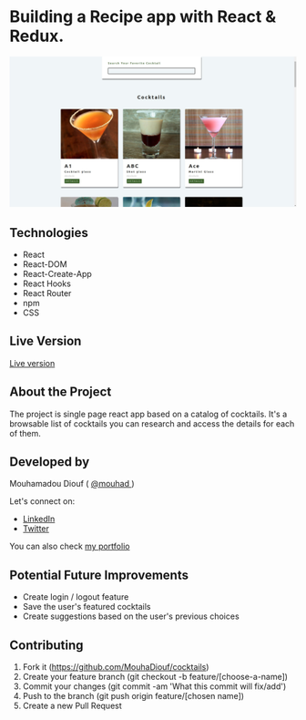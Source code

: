 # Building a Recipe app with React & Redux.
![screenshot](./src/screenshot.jpg)
## Technologies

- React
- React-DOM
- React-Create-App
- React Hooks
- React Router
- npm
- CSS

## Live Version 
<a href="https://mo-cocktails.netlify.app/" target="_blank" > Live version </a>

## About the Project

The project is single page react app based on a catalog of cocktails. It's a browsable list of cocktails you can research and access the details for each of them. 


## Developed by

Mouhamadou Diouf ( <a href="https://github.com/MouhaDiouf"> @mouhad </a>)

Let's connect on: 

-  <a href="https://www.linkedin.com/in/mouha-diouf/" target="_blank" > LinkedIn </a>
- <a href="https://twitter.com/mouhamadiouf" target="_blank"> Twitter</a>

You can also check <a href="https://mouhadiouf.com/" target="_blank"> my portfolio </a>

## Potential Future Improvements
- Create login / logout feature
- Save the user's featured cocktails
- Create suggestions based on the user's previous choices

## Contributing

1. Fork it (https://github.com/MouhaDiouf/cocktails)
2. Create your feature branch (git checkout -b feature/[choose-a-name])
3. Commit your changes (git commit -am 'What this commit will fix/add')
4. Push to the branch (git push origin feature/[chosen name])
5. Create a new Pull Request
